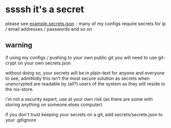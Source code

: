 # ssssh it's a secret
please see [example.secrets.json](/secrets/example.secrets.json) - many of my configs require secrets for ip / email addresses / passwords and so on

## warning
if using my configs / pushing to your own public git you will need to use git-crypt on your own secrets.json

without doing so, your secrets will be in plain-text for anyone and everyone to see, admittidly this isn't the most secure solution as secrets when unencrypted are readable by (all?) users of the system as they will reside in the nix-store.

i'm not a security expert, use at your own risk (as there are some with storing anything on someone elses computer)

if you don't trust keeping your secrets on a git, add secrets/secrets.json to your .gitignore
